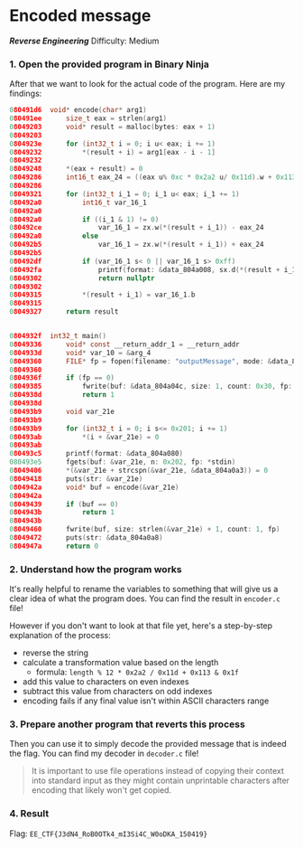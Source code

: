 # Encoded message
**_Reverse Engineering_**
Difficulty: Medium

### 1. Open the provided program in Binary Ninja
After that we want to look for the actual code of the program. Here are my findings:
```c
080491d6  void* encode(char* arg1)
080491ee      size_t eax = strlen(arg1)
08049203      void* result = malloc(bytes: eax + 1)
08049203      
0804923e      for (int32_t i = 0; i u< eax; i += 1)
08049232          *(result + i) = arg1[eax - i - 1]
08049232      
08049248      *(eax + result) = 0
08049286      int16_t eax_24 = ((eax u% 0xc * 0x2a2 u/ 0x11d).w + 0x113) & 0x1f
08049286      
08049321      for (int32_t i_1 = 0; i_1 u< eax; i_1 += 1)
080492a0          int16_t var_16_1
080492a0          
080492a0          if ((i_1 & 1) != 0)
080492ce              var_16_1 = zx.w(*(result + i_1)) - eax_24
080492a0          else
080492b5              var_16_1 = zx.w(*(result + i_1)) + eax_24
080492b5          
080492df          if (var_16_1 s< 0 || var_16_1 s> 0xff)
080492fa              printf(format: &data_804a008, sx.d(*(result + i_1)))
08049302              return nullptr
08049302          
08049315          *(result + i_1) = var_16_1.b
08049315      
08049327      return result


0804932f  int32_t main()
08049336      void* const __return_addr_1 = __return_addr
0804933d      void* var_10 = &arg_4
08049360      FILE* fp = fopen(filename: "outputMessage", mode: &data_804a038)
08049360      
0804936f      if (fp == 0)
08049385          fwrite(buf: &data_804a04c, size: 1, count: 0x30, fp: *stderr)
0804938d          return 1
0804938d      
080493b9      void var_21e
080493b9      
080493b9      for (int32_t i = 0; i s<= 0x201; i += 1)
080493ab          *(i + &var_21e) = 0
080493ab      
080493c5      printf(format: &data_804a080)
080493e5      fgets(buf: &var_21e, n: 0x202, fp: *stdin)
08049406      *(&var_21e + strcspn(&var_21e, &data_804a0a3)) = 0
08049418      puts(str: &var_21e)
0804942a      void* buf = encode(&var_21e)
0804942a      
08049439      if (buf == 0)
0804943b          return 1
0804943b      
08049460      fwrite(buf, size: strlen(&var_21e) + 1, count: 1, fp)
08049472      puts(str: &data_804a0a8)
0804947a      return 0
```

### 2. Understand how the program works
It's really helpful to rename the variables to something that will give us a clear idea of what the program does. You can find the result in `encoder.c` file!

However if you don't want to look at that file yet, here's a step-by-step explanation of the process:
* reverse the string
* calculate a transformation value based on the length
    * formula: `length % 12 * 0x2a2 / 0x11d + 0x113 & 0x1f`
* add this value to characters on even indexes
* subtract this value from characters on odd indexes
* encoding fails if any final value isn't within ASCII characters range

### 3. Prepare another program that reverts this process
Then you can use it to simply decode the provided message that is indeed the flag. You can find my decoder in `decoder.c` file!

> It is important to use file operations instead of copying their context into standard input as they might contain unprintable characters after encoding that likely won't get copied.

### 4. Result
Flag: `EE_CTF{J3dN4_RoB0OTk4_mI3Si4C_W0oDKA_150419}`